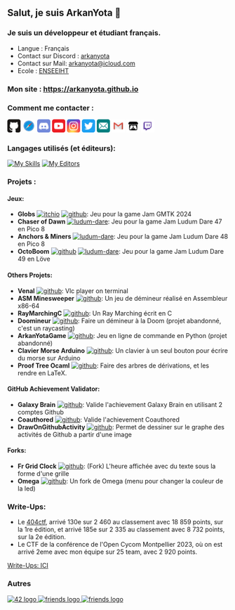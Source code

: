## Salut, je suis ArkanYota 👋  
  
### Je suis un développeur et étudiant français.  
- Langue : Français
- Contact sur Discord : [arkanyota](https://discord.com/users/315241140464910349)
- Contact sur Mail: [arkanyota@icloud.com](mailto:arkanyota@icloud.com)
- Ecole : [ENSEEIHT](https://enseeiht.fr)

### Mon site : **https://arkanyota.github.io**
  
### Comment me contacter :  
  
[<img src="Images/github.svg" alt="drawing" width="30px"/>](http://github.com/ARKANYOTA/)
[<img src="Images/safari.svg" alt="drawing" width="30px"/>](http://arkanyota.github.io/)
<img src="Images/discord.svg" alt="drawing" width="30px"/>
[<img src="Images/youtube.svg" alt="drawing" width="30px"/>](https://www.youtube.com/channel/UC44p7IFHS8WK7CF3zSv38QA/)
[<img src="Images/instagram.svg" alt="drawing" width="30px"/>](http://www.instagram.com/arkanyota/)
[<img src="Images/twitter.svg" alt="drawing" width="30px"/>](https://twitter.com/arkanyota/)
[<img src="Images/email.svg" alt="drawing" width="30px"/>](mailto:arkanyota@icloud.com)
[<img src="Images/gmail.svg" alt="drawing" width="30px"/>](mailto:lesarktime@gmail.com)
[<img src="Images/itch_io.svg" alt="drawing" width="30px"/>](https://arkanyota.itch.io/)
[<img src="Images/twitch.svg" alt="drawing" width="30px"/>](https://www.twitch.tv/arkanyota)
  
### Langages utilisés (et éditeurs):  
[![My Skills](https://skillicons.dev/icons?i=py,c,ocaml,cpp,blender,md,html,css,js,latex,regex,sqlite,bash)](https://arkanyota.github.io)
[![My Editors](https://skillicons.dev/icons?i=linux,vim,idea,git,github,discord,godot)](https://arkanyota.github.io)

### Projets :

#### Jeux:
- **Globs** [<img width="18" alt="itchio" src="https://cdn.simpleicons.org/itchdotio/_/_"/>](https://yolwoocle.itch.io/globs) [<img width="18" alt="github" src="https://cdn.simpleicons.org/github/_/ffffff"/>](https://github.com/ARKANYOTA/gmtk2024): Jeu pour la game Jam GMTK 2024  
- **Chaser of Dawn** [<img width="18" alt="ludum-dare" src="https://ldjam.com/favicon.ico"/>](https://ldjam.com/events/ludum-dare/47/chaser-of-dawn): Jeu pour la game Jam Ludum Dare 47 en Pico 8  
- **Anchors & Miners** [<img width="18" alt="ludum-dare" src="https://ldjam.com/favicon.ico"/>]([https://ldjam.com/events/ludum-dare/47/chaser-of-dawn](https://ldjam.com/events/ludum-dare/48/anchors-miners)): Jeu pour la game Jam Ludum Dare 48 en Pico 8  
- **OctoBoom** [<img width="18" alt="github" src="https://cdn.simpleicons.org/github/_/ffffff" />](https://github.com/ARKANYOTA/ludumdare49) [<img width="18" alt="ludum-dare" src="https://ldjam.com/favicon.ico"/>]([https://ldjam.com/events/ludum-dare/47/chaser-of-dawn](https://ldjam.com/events/ludum-dare/49/octoboom)): Jeu pour la game Jam Ludum Dare 49 en Löve
 
#### Others Projets:
- **Venal** [<img width="18" alt="github" src="https://cdn.simpleicons.org/github/_/ffffff" />](https://github.com/ARKANYOTA/venal): Vlc player on terminal  
- **ASM Minesweeper** [<img width="18" alt="github" src="https://cdn.simpleicons.org/github/_/ffffff" />](https://github.com/ARKANYOTA/ASM-Minesweeper): Un jeu de démineur réalisé en Assembleur x86-64
- **RayMarchingC** [<img width="18" alt="github" src="https://cdn.simpleicons.org/github/_/ffffff" />](https://github.com/ARKANYOTA/RayMarchingC): Un Ray Marching écrit en C
- **Doomineur** [<img width="18" alt="github" src="https://cdn.simpleicons.org/github/_/ffffff" />](https://github.com/PouletRaPHOO/Doomineur): Faire un démineur à la Doom (projet abandonné, c'est un raycasting)
- **ArkanYotaGame** [<img width="18" alt="github" src="https://cdn.simpleicons.org/pypi/_/_" />](https://pypi.org/project/ArkanYotaGame/): Jeu en ligne de commande en Python (projet abandonné)
- **Clavier Morse Arduino** [<img width="18" alt="github" src="https://cdn.simpleicons.org/github/_/ffffff" />](https://github.com/ARKANYOTA/ArduinoMorseKeyboard): Un clavier à un seul bouton pour écrire du morse sur Arduino
- **Proof Tree Ocaml** [<img width="18" alt="github" src="https://cdn.simpleicons.org/github/_/ffffff" />](https://github.com/ARKANYOTA/ProofTreeOcaml): Faire des arbres de dérivations, et les rendre en LaTeX.

#### **GitHub Achievement Validator**:
- **Galaxy Brain** [<img width="18" alt="github" src="https://cdn.simpleicons.org/github/_/ffffff" />](https://github.com/ARKANYOTA/GalaxyBrainValidator): Valide l'achievement Galaxy Brain en utilisant 2 comptes Github
- **Coauthored** [<img width="18" alt="github" src="https://cdn.simpleicons.org/github/_/ffffff" />](https://github.com/ARKANYOTA/CoauthoredValidator): Valide l'achievement Coauthored
- **DrawOnGithubActivity** [<img width="18" alt="github" src="https://cdn.simpleicons.org/github/_/ffffff" />](https://github.com/ARKANYOTA/DrawOnGithubActivity): Permet de dessiner sur le graphe des activités de Github a partir d'une image

#### Forks:
- **Fr Grid Clock** [<img width="18" alt="github" src="https://cdn.simpleicons.org/github/_/ffffff" />](https://github.com/ARKANYOTA/fr-grid-clock-screensaver): (Fork) L'heure affichée avec du texte sous la forme d'une grille
- **Omega** [<img width="18" alt="github" src="https://cdn.simpleicons.org/github/_/ffffff" />](https://github.com/ARKANYOTA/Omega): Un fork de Omega (menu pour changer la couleur de la led)  

[](https://github.com/ARKANYOTA/Des_mineurs)
[](https://github.com/ARKANYOTA/NSIMorpion)

### Write-Ups:
- Le [404ctf](https://www.404ctf.fr), arrivé 130e sur 2 460 au classement avec 18 859 points, sur la 1re édition, et arrivé 185e sur 2 335 au classement avec 8 732 points, sur la 2e édition.
- Le CTF de la conférence de l'Open Cycom Montpellier 2023, où on est arrivé 2eme avec mon équipe sur 25 team, avec 2 920 points.

[Write-Ups: ICI](https://github.com/ARKANYOTA/write-ups)

### Autres
<div align="left">
  <a href="https://github.com/ARKANYOTA?tab=overview&from=2042-12-01&to=2042-12-31" target="_blank">
    <img src="https://github.com/MaximCosta/MaximCosta/blob/main/assets/42.png" width="52" alt="42 logo"  />
  </a>
  <a href="https://github.com/MaximCosta" target="_blank">
    <img src="https://github.com/MaximCosta/MaximCosta/blob/main/assets/friends.png" width="52" alt="friends logo"  />
  </a>
    <a href="https://github.com/torvalds?achievement=pair-extraordinaire&tab=achievements" target="_blank">
    <img src="https://skillicons.dev/icons?i=linux" width="52" alt="friends logo"  />
  </a>
</div>
